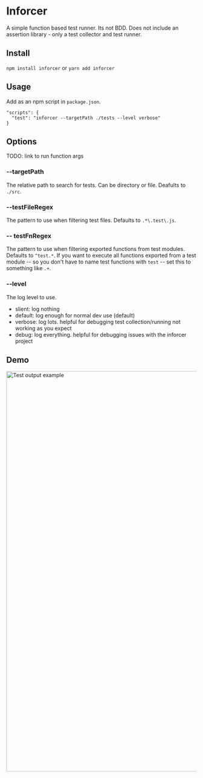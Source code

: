 # Inforcer
A simple function based test runner. Its not BDD. Does not include an assertion library - only a test collector and test runner.

## Install
`npm install inforcer`
or
`yarn add inforcer`

## Usage
Add as an npm script in `package.json`.
```
"scripts": {
  "test": "inforcer --targetPath ./tests --level verbose"
}
```

## Options
TODO: link to run function args

### --targetPath
The relative path to search for tests. Can be directory or file. Deafults to `./src`.

### --testFileRegex
The pattern to use when filtering test files. Defaults to `.*\.test\.js`.

### -- testFnRegex
The pattern to use when filtering exported functions from test modules. Defaults to `^test.*`. If you want to execute all functions exported from a test module -- so you don't have to name test functions with `test` -- set this to something like `.+`.

### --level
The log level to use.
- slient: log nothing
- default: log enough for normal dev use (default)
- verbose: log lots. helpful for debugging test collection/running not working as you expect
- debug: log everything. helpful for debugging issues with the inforcer project

## Demo
<img width="1060" alt="Test output example" src="https://user-images.githubusercontent.com/15269623/83482718-37e72e00-a45e-11ea-8026-004de2eb148c.png">
